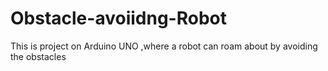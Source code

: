 # Obstacle-avoiidng-Robot
This is project on Arduino UNO ,where a robot can roam about by avoiding the obstacles
